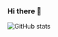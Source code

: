 ### Hi there 👋

![GitHub stats](https://github-readme-stats.vercel.app/api?username=kii310&custom_title=nyan🐈&count_private=true&show_icons=true&hide=stars&hide_border=true&theme=tokyonight)

<!--
**kii310/kii310** is a ✨ _special_ ✨ repository because its `README.md` (this file) appears on your GitHub profile.

Here are some ideas to get you started:

- 🔭 I’m currently working on ...
- 🌱 I’m currently learning ...
- 👯 I’m looking to collaborate on ...
- 🤔 I’m looking for help with ...
- 💬 Ask me about ...
- 📫 How to reach me: ...
- 😄 Pronouns: ...
- ⚡ Fun fact: ...
-->
